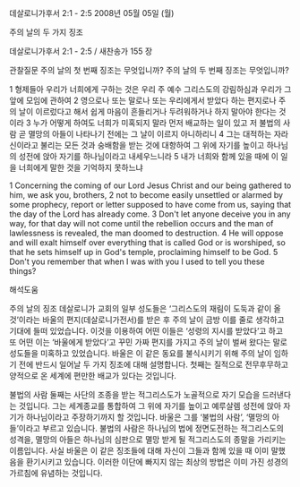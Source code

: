 데살로니가후서 2:1 - 2:5 
2008년 05월 05일 (월)

주의 날의 두 가지 징조



데살로니가후서 2:1 - 2:5 / 새찬송가 155 장


관찰질문
주의 날의 첫 번째 징조는 무엇입니까? 
주의 날의 두 번째 징조는 무엇입니까? 

1 형제들아 우리가 너희에게 구하는 것은 우리 주 예수 그리스도의 강림하심과 우리가 그 앞에 모임에 관하여 2 영으로나 또는 말로나 또는 우리에게서 받았다 하는 편지로나 주의 날이 이르렀다고 해서 쉽게 마음이 흔들리거나 두려워하거나 하지 말아야 한다는 것이라 3 누가 어떻게 하여도 너희가 미혹되지 말라 먼저 배교하는 일이 있고 저 불법의 사람 곧 멸망의 아들이 나타나기 전에는 그 날이 이르지 아니하리니 4 그는 대적하는 자라 신이라고 불리는 모든 것과 숭배함을 받는 것에 대항하여 그 위에 자기를 높이고 하나님의 성전에 앉아 자기를 하나님이라고 내세우느니라 5 내가 너희와 함께 있을 때에 이 일을 너희에게 말한 것을 기억하지 못하느냐  

1 Concerning the coming of our Lord Jesus Christ and our being gathered to him, we ask you, brothers, 2 not to become easily unsettled or alarmed by some prophecy, report or letter supposed to have come from us, saying that the day of the Lord has already come. 3 Don't let anyone deceive you in any way, for that day will not come until the rebellion occurs and the man of lawlessness is revealed, the man doomed to destruction. 4 He will oppose and will exalt himself over everything that is called God or is worshiped, so that he sets himself up in God's temple, proclaiming himself to be God. 5 Don't you remember that when I was with you I used to tell you these things?

해석도움





주의 날의 징조  데살로니가 교회의 일부 성도들은 ‘그리스도의 재림이 도둑과 같이 올 것’이라는 바울의 편지(데살로니가전서)를 받은 후 주의 날이 금방 이를 줄로 생각하고 기대에 들떠 있었습니다. 이것을 이용하여 어떤 이들은 ‘성령의 지시를 받았다’고 하고 또 어떤 이는 ‘바울에게 받았다’고 꾸민 가짜 편지를 가지고 주의 날이 벌써 왔다는 말로 성도들을 미혹하고 있었습니다. 바울은 이 같은 동요를 불식시키기 위해 주의 날이 임하기 전에 반드시 일어날 두 가지 징조에 대해 설명합니다. 첫째는 질적으로 전무후무하고 양적으로 온 세계에 편만한 배교가 있다는 것입니다.

불법의 사람  둘째는 사단의 조종을 받는 적그리스도가 노골적으로 자기 모습을 드러낸다는 것입니다. 그는 세계종교를 통합하여 그 위에 자기를 높이고 예루살렘 성전에 앉아 자기가 하나님이라고 주장하기까지 할 것입니다. 바울은 그를 ‘불법의 사람’, ‘멸망의 아들’이라고 부르고 있습니다. 불법의 사람은 하나님의 법에 정면도전하는 적그리스도의 성격을, 멸망의 아들은 하나님의 심판으로 멸망 받게 될 적그리스도의 종말을 가리키는 이름입니다. 사실 바울은 이 같은 징조들에 대해 자신이 그들과 함께 있을 때 이미 말했음을 환기시키고 있습니다. 이러한 이단에 빠지지 않는 최상의 방법은 이미 가진 성경의 가르침에 유념하는 것입니다.